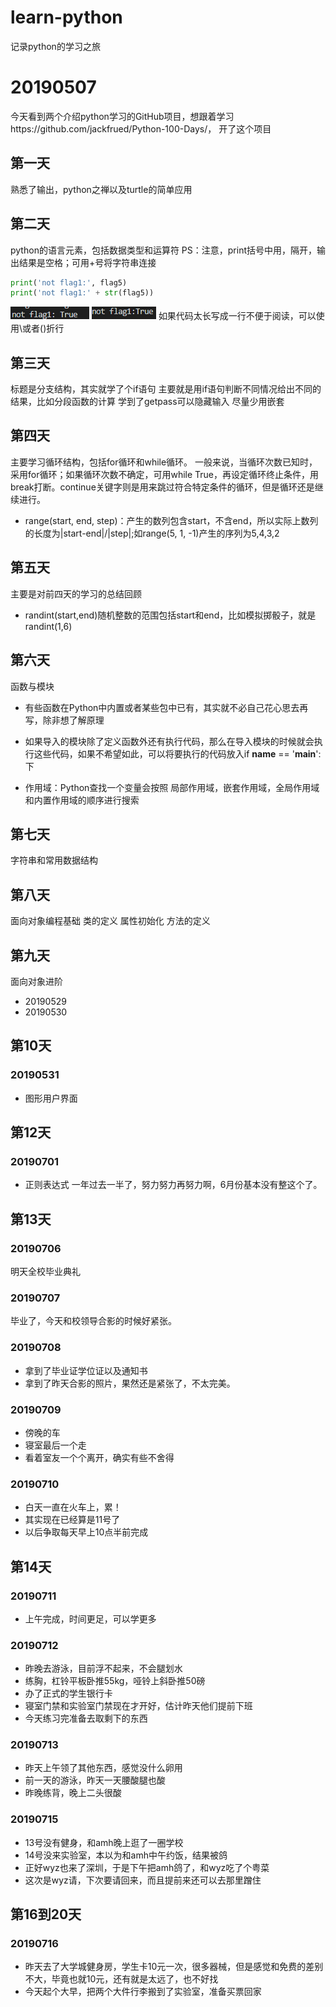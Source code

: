 # learn-python
记录python的学习之旅

# 20190507
今天看到两个介绍python学习的GitHub项目，想跟着学习https://github.com/jackfrued/Python-100-Days/，
开了这个项目
## 第一天
熟悉了输出，python之禅以及turtle的简单应用

## 第二天
python的语言元素，包括数据类型和运算符
PS：注意，print括号中用，隔开，输出结果是空格；可用+号将字符串连接
```python
print('not flag1:', flag5)
print('not flag1:' + str(flag5))
```
![avatar](20190511/Snipaste_2019-05-11_14-06-30.PNG)
![avatar](20190511/Snipaste_2019-05-11_14-06-47.PNG)
如果代码太长写成一行不便于阅读，可以使用\或者()折行

## 第三天
标题是分支结构，其实就学了个if语句
主要就是用if语句判断不同情况给出不同的结果，比如分段函数的计算
学到了getpass可以隐藏输入
尽量少用嵌套

## 第四天
主要学习循环结构，包括for循环和while循环。
一般来说，当循环次数已知时，采用for循环；如果循环次数不确定，可用while True，再设定循环终止条件，用break打断。continue关键字则是用来跳过符合特定条件的循环，但是循环还是继续进行。
- range(start, end, step)：产生的数列包含start，不含end，所以实际上数列的长度为|start-end|/|step|;如range(5, 1, -1)产生的序列为5,4,3,2

## 第五天
主要是对前四天的学习的总结回顾
- randint(start,end)随机整数的范围包括start和end，比如模拟掷骰子，就是randint(1,6)

## 第六天
函数与模块
- 有些函数在Python中内置或者某些包中已有，其实就不必自己花心思去再写，除非想了解原理

- 如果导入的模块除了定义函数外还有执行代码，那么在导入模块的时候就会执行这些代码，如果不希望如此，可以将要执行的代码放入if __name__ == '__main__':下

- 作用域：Python查找一个变量会按照 局部作用域，嵌套作用域，全局作用域和内置作用域的顺序进行搜索

## 第七天
字符串和常用数据结构

## 第八天
面向对象编程基础
类的定义
属性初始化
方法的定义

## 第九天
面向对象进阶
- 20190529
- 20190530

## 第10天
### 20190531
- 图形用户界面


## 第12天
### 20190701
- 正则表达式
一年过去一半了，努力努力再努力啊，6月份基本没有整这个了。


## 第13天
### 20190706
明天全校毕业典礼

### 20190707
毕业了，今天和校领导合影的时候好紧张。

### 20190708
- 拿到了毕业证学位证以及通知书
- 拿到了昨天合影的照片，果然还是紧张了，不太完美。

### 20190709
- 傍晚的车
- 寝室最后一个走
- 看着室友一个个离开，确实有些不舍得

### 20190710
- 白天一直在火车上，累！
- 其实现在已经算是11号了
- 以后争取每天早上10点半前完成

## 第14天
### 20190711
- 上午完成，时间更足，可以学更多

### 20190712
- 昨晚去游泳，目前浮不起来，不会腿划水
- 练胸，杠铃平板卧推55kg，哑铃上斜卧推50磅
- 办了正式的学生银行卡
- 寝室门禁和实验室门禁现在才开好，估计昨天他们提前下班
- 今天练习完准备去取剩下的东西

### 20190713
- 昨天上午领了其他东西，感觉没什么卵用
- 前一天的游泳，昨天一天腰酸腿也酸
- 昨晚练背，晚上二头很酸

### 20190715
- 13号没有健身，和amh晚上逛了一圈学校
- 14号没来实验室，本以为和amh中午约饭，结果被鸽
- 正好wyz也来了深圳，于是下午把amh鸽了，和wyz吃了个粤菜
- 这次是wyz请，下次要请回来，而且提前来还可以去那里蹭住

## 第16到20天
### 20190716
- 昨天去了大学城健身房，学生卡10元一次，很多器械，但是感觉和免费的差别不大，毕竟也就10元，还有就是太远了，也不好找
- 今天起个大早，把两个大件行李搬到了实验室，准备买票回家